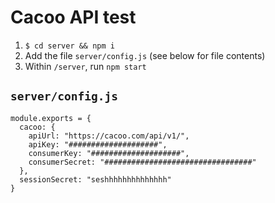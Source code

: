 # Cacoo API test

1. `$ cd server && npm i`
1. Add the file `server/config.js` (see below for file contents)
1. Within `/server`, run `npm start`

## `server/config.js`

```
module.exports = {
  cacoo: {
    apiUrl: "https://cacoo.com/api/v1/",
    apiKey: "####################",
    consumerKey: "####################",
    consumerSecret: "#################################"
  },
  sessionSecret: "seshhhhhhhhhhhhhh"
}
```
